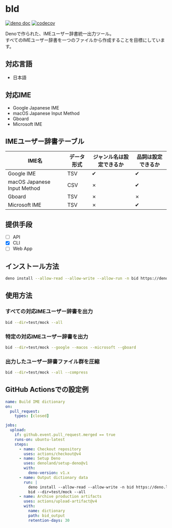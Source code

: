 # bId
[![deno doc](https://doc.deno.land/badge.svg)](https://doc.deno.land/https/deno.land/x/bid/mod.ts)
[![codecov](https://codecov.io/github/windchime-yk/bid/graph/badge.svg?token=CVL3AFDJQQ)](https://codecov.io/github/windchime-yk/bid)

Denoで作られた、IMEユーザー辞書統一出力ツール。  
すべてのIMEユーザー辞書を一つのファイルから作成することを目標にしています。

## 対応言語
- 日本語

## 対応IME
- Google Japanese IME
- macOS Japanese Input Method
- Gboard
- Microsoft IME

## IMEユーザー辞書テーブル
| IME名                          | データ形式 | ジャンル名は設定できるか | 品詞は設定できるか |
| ----------------------------- | ---------- | ------------- | ------------------ |
| Google IME                    | TSV        | ✔             | ✔                  |
| macOS Japanese Input Method   | CSV        | ✗             | ✔                  |
| Gboard                        | TSV        | ✗             | ✗                  |
| Microsoft IME                 | TSV        | ✗             | ✔                  |

## 提供手段
- [ ] API
- [x] CLI
- [ ] Web App

## インストール方法
``` bash
deno install --allow-read --allow-write --allow-run -n bid https://deno.land/x/bid/cli.ts
```

## 使用方法
### すべての対応IMEユーザー辞書を出力
``` bash
bid --dir=test/mock --all
```

### 特定の対応IMEユーザー辞書を出力
``` bash
bid --dir=test/mock --google --macos --microsoft --gboard
```

### 出力したユーザー辞書ファイル群を圧縮
``` bash
bid --dir=test/mock --all --compress
```

## GitHub Actionsでの設定例
``` yml
name: Build IME dictionary
on:
  pull_request:
    types: [closed]

jobs:
  upload:
    if: github.event.pull_request.merged == true
    runs-on: ubuntu-latest
    steps:
      - name: Checkout repository
        uses: actions/checkout@v4
      - name: Setup Deno
        uses: denoland/setup-deno@v1
        with:
          deno-version: v1.x
      - name: Output dictionary data
        run: |
          deno install --allow-read --allow-write -n bid https://deno.land/x/bid/cli.ts
          bid --dir=test/mock --all
      - name: Archive production artifacts
        uses: actions/upload-artifact@v4
        with:
          name: dictionary
          path: bid_output
          retention-days: 30
```
